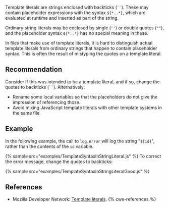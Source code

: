 Template literals are strings enclosed with backticks (``` `` ```). These may contain placeholder expressions with the syntax `${*..*}`, which are evaluated at runtime and inserted as part of the string.

Ordinary string literals may be enclosed by single (`''`) or double quotes (`""`), and the placeholder syntax `${*..*}` has no special meaning in these.

In files that make use of template literals, it is hard to distinguish actual template literals from ordinary strings that happen to contain placeholder syntax. This is often the result of mistyping the quotes on a template literal.


## Recommendation
Consider if this was intended to be a template literal, and if so, change the quotes to backticks (``` `` ```). Alternatively:

* Rename some local variables so that the placeholders do not give the impression of referencing those.
* Avoid mixing JavaScript template literals with other template systems in the same file.

## Example
In the following example, the call to `log.error` will log the string "`${id}`", rather than the contents of the `id` variable.

{% sample src="examples/TemplateSyntaxInStringLiteral.js" %}
To correct the error message, change the quotes to backticks:

{% sample src="examples/TemplateSyntaxInStringLiteralGood.js" %}

## References
* Mozilla Developer Network: [Template literals](https://developer.mozilla.org/en/docs/Web/JavaScript/Reference/Template_literals).
{% cwe-references %}

